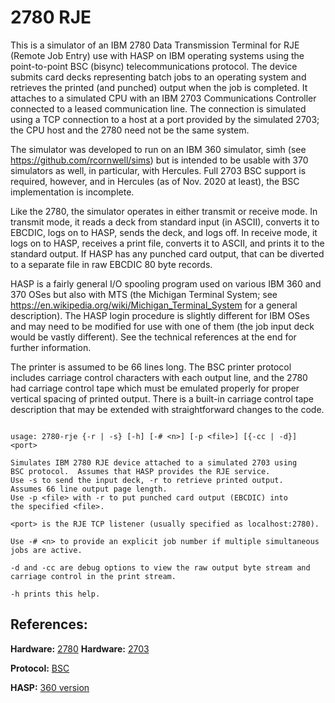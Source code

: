 2780 RJE
========

This is a simulator of an IBM 2780 Data Transmission Terminal for 
RJE (Remote Job Entry) use with HASP on IBM operating systems using
the point-to-point BSC (bisync) telecommunications protocol.  The
device submits card decks representing batch jobs to an operating
system and retrieves the printed (and punched) output when the
job is completed.  It attaches to a simulated CPU with an IBM 2703
Communications Controller connected to a leased communication line.
The connection is simulated using a TCP connection to a host at a
port provided by the simulated 2703; the CPU host and the 2780 need
not be the same system.

The simulator was developed to run on an IBM 360 simulator, simh
(see https://github.com/rcornwell/sims) but is intended to be
usable with 370 simulators as well, in particular, with Hercules.
Full 2703 BSC support is required, however, and in Hercules
(as of Nov. 2020 at least), the BSC implementation is incomplete.

Like the 2780, the simulator operates in either transmit or
receive mode.  In transmit mode, it reads a deck from standard
input (in ASCII), converts it to EBCDIC, logs on to HASP, sends
the deck, and logs off.  In receive mode, it logs on to HASP,
receives a print file, converts it to ASCII, and prints it to the
standard output.  If HASP has any punched card output, that can be
diverted to a separate file in raw EBCDIC 80 byte records.

HASP is a fairly general I/O spooling program used on various IBM
360 and 370 OSes but also with MTS (the Michigan Terminal System;
see https://en.wikipedia.org/wiki/Michigan_Terminal_System for a
general description).  The HASP login procedure is slightly
different for IBM OSes and may need to be modified for use with
one of them (the job input deck would be vastly different).  See
the technical references at the end for further information.

The printer is assumed to be 66 lines long.  The BSC printer
protocol includes carriage control characters with each output line,
and the 2780 had carriage control tape which must be emulated
properly for proper vertical spacing of printed output.  There is a
built-in carriage control tape description that may be extended with
straightforward changes to the code.


```

usage: 2780-rje {-r | -s} [-h] [-# <n>] [-p <file>] [{-cc | -d}] <port>

Simulates IBM 2780 RJE device attached to a simulated 2703 using
BSC protocol.  Assumes that HASP provides the RJE service.
Use -s to send the input deck, -r to retrieve printed output.
Assumes 66 line output page length.
Use -p <file> with -r to put punched card output (EBCDIC) into
the specified <file>.

<port> is the RJE TCP listener (usually specified as localhost:2780).

Use -# <n> to provide an explicit job number if multiple simultaneous
jobs are active.

-d and -cc are debug options to view the raw output byte stream and
carriage control in the print stream.

-h prints this help.

```

References:
-----------

**Hardware:** [2780](http://bitsavers.informatik.uni-stuttgart.de/pdf/ibm/2780/GA27-3005-3-2780_Data_Terminal_Description_Aug71.pdf)
**Hardware:** [2703](http://bitsavers.informatik.uni-stuttgart.de/pdf/ibm/2703/GA27-2703-1_2703_Transmission_Ctl_Component_Descr_May67.pdf)

**Protocol:** [BSC](http://bitsavers.informatik.uni-stuttgart.de/pdf/ibm/datacomm/A27-3004-0_bisyncGenDescr.pdf)

**HASP:** [360 version](http://bitsavers.informatik.uni-stuttgart.de/pdf/ibm/360/hasp/HASP_II_Manual_Jun72.pdf)
